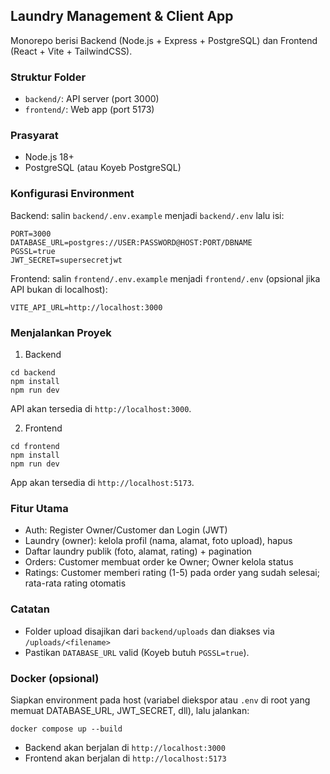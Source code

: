## Laundry Management & Client App

Monorepo berisi Backend (Node.js + Express + PostgreSQL) dan Frontend (React + Vite + TailwindCSS).

### Struktur Folder
- `backend/`: API server (port 3000)
- `frontend/`: Web app (port 5173)

### Prasyarat
- Node.js 18+
- PostgreSQL (atau Koyeb PostgreSQL)

### Konfigurasi Environment
Backend: salin `backend/.env.example` menjadi `backend/.env` lalu isi:
```
PORT=3000
DATABASE_URL=postgres://USER:PASSWORD@HOST:PORT/DBNAME
PGSSL=true
JWT_SECRET=supersecretjwt
```

Frontend: salin `frontend/.env.example` menjadi `frontend/.env` (opsional jika API bukan di localhost):
```
VITE_API_URL=http://localhost:3000
```

### Menjalankan Proyek
1) Backend
```
cd backend
npm install
npm run dev
```
API akan tersedia di `http://localhost:3000`.

2) Frontend
```
cd frontend
npm install
npm run dev
```
App akan tersedia di `http://localhost:5173`.

### Fitur Utama
- Auth: Register Owner/Customer dan Login (JWT)
- Laundry (owner): kelola profil (nama, alamat, foto upload), hapus
- Daftar laundry publik (foto, alamat, rating) + pagination
- Orders: Customer membuat order ke Owner; Owner kelola status
- Ratings: Customer memberi rating (1-5) pada order yang sudah selesai; rata-rata rating otomatis

### Catatan
- Folder upload disajikan dari `backend/uploads` dan diakses via `/uploads/<filename>`
- Pastikan `DATABASE_URL` valid (Koyeb butuh `PGSSL=true`).

### Docker (opsional)
Siapkan environment pada host (variabel diekspor atau `.env` di root yang memuat DATABASE_URL, JWT_SECRET, dll), lalu jalankan:
```
docker compose up --build
```
- Backend akan berjalan di `http://localhost:3000`
- Frontend akan berjalan di `http://localhost:5173`


